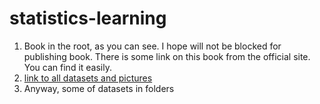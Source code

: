# statistics-learning
1) Book in the root, as you can see. I hope will not be blocked for publishing book. There is some link on this book from the official site. You can find it easily.
2) [link to all datasets and pictures](http://faculty.marshall.usc.edu/gareth-james/ISL/data.html)
3) Anyway, some of datasets in folders
